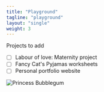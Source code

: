 ```yaml
---
title: "Playground"
tagline: "playground"
layout: "single"
weight: 3
---
```


Projects to add

- [ ] Labour of love: Maternity project
- [ ] Fancy Cat's Pyjamas worksheets
- [ ] Personal portfolio website

![Princess Bubblegum](/images/film-test-01b.png)